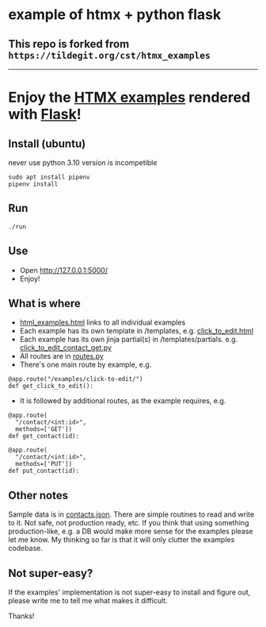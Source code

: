 # example of htmx + python flask 

## This repo is forked from `https://tildegit.org/cst/htmx_examples`

---

# Enjoy the [HTMX examples](https://htmx.org/examples/) rendered with [Flask](https://flask.palletsprojects.com/en/2.1.x/)!


## Install (ubuntu)

never use python 3.10 version is incompetible

```
sudo apt install pipenv
pipenv install
```

## Run
```
./run
```

## Use
  - Open http://127.0.0.1:5000/
  - Enjoy!

## What is where

  
 - [html_examples.html](./templates/htmx_examples.html) links to all individual examples
  - Each example has its own template in /templates, e.g. [click_to_edit.html](./templates/click_to_edit.html)
  - Each example has its own jinja partial(s) in /templates/partials. e.g. [click_to_edit_contact_get.py](./templates/partials/click_to_edit_contact_get.html)
  - All routes are in [routes.py](./routes.py)
  - There's one main route by example, e.g. 
  ``` 
  @app.route("/examples/click-to-edit/")
def get_click_to_edit():
  ```
  - It is followed by additional routes, as the example requires, e.g.
  ```
@app.route(
    "/contact/<int:id>",
    methods=['GET'])
def get_contact(id):

@app.route(
    "/contact/<int:id>",
    methods=['PUT'])
def put_contact(id):
  ```

 ## Other notes

 Sample data is in [contacts.json](./contacts.json). There are simple routines to read and write to it. Not safe, not production ready, etc. 
 If you think that using something production-like, e.g. a DB would make more sense for the examples please let me know. My thinking so far is that it will only clutter the examples codebase. 

 ## Not super-easy?

 If the examples' implementation is not super-easy to install and figure out, please write me to tell me what makes it difficult.

 Thanks! 
